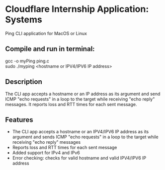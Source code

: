 # Cloudflare Internship Application: Systems
Ping CLI application for MacOS or Linux

## Compile and run in terminal:
gcc -o myPing ping.c \
sudo ./myping \<hostname or IPV4/IPV6 IP address>

## Description
The CLI app accepts a hostname or an IP address as its argument and send ICMP "echo requests" in a loop to the target while receiving "echo reply" messages. It reports loss and RTT times for each sent message.

## Features
- The CLI app accepts a hostname or an IPV4/IPV6 IP address as its argument and sends ICMP "echo requests" in a loop to the target while receiving "echo reply" messages
- Reports loss and RTT times for each sent message
- Added support for IPv4 and IPv6
- Error checking: checks for valid hostname and valid IPV4/IPV6 IP address
